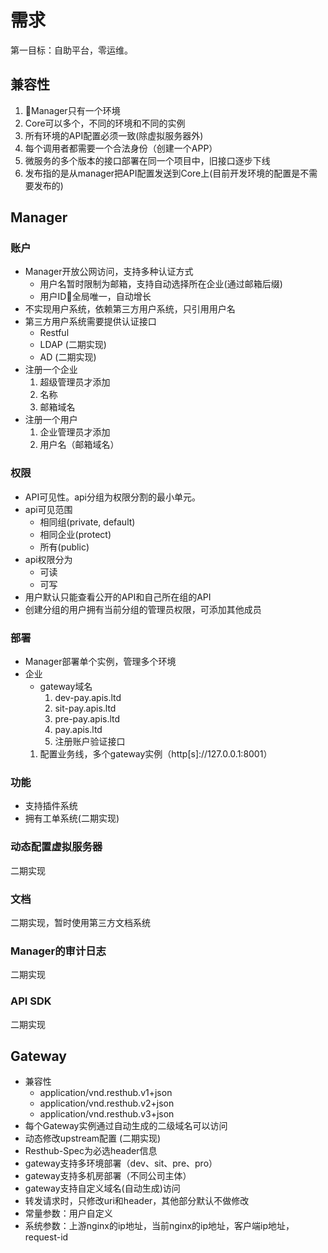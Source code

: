 # 需求

第一目标：自助平台，零运维。

## 兼容性

1. Manager只有一个环境
1. Core可以多个，不同的环境和不同的实例
1. 所有环境的API配置必须一致(除虚拟服务器外)
1. 每个调用者都需要一个合法身份（创建一个APP）
1. 微服务的多个版本的接口部署在同一个项目中，旧接口逐步下线
1. 发布指的是从manager把API配置发送到Core上(目前开发环境的配置是不需要发布的)

## Manager

### 账户

- Manager开放公网访问，支持多种认证方式
  - 用户名暂时限制为邮箱，支持自动选择所在企业(通过邮箱后缀)
  - 用户ID全局唯一，自动增长
- 不实现用户系统，依赖第三方用户系统，只引用用户名
- 第三方用户系统需要提供认证接口
  - Restful
  - LDAP (二期实现)
  - AD (二期实现)
- 注册一个企业
  1. 超级管理员才添加
  1. 名称
  1. 邮箱域名
- 注册一个用户
  1. 企业管理员才添加
  1. 用户名（邮箱域名）

### 权限

- API可见性。api分组为权限分割的最小单元。
- api可见范围
  - 相同组(private, default)
  - 相同企业(protect)
  - 所有(public)
- api权限分为
  - 可读
  - 可写
- 用户默认只能查看公开的API和自己所在组的API
- 创建分组的用户拥有当前分组的管理员权限，可添加其他成员

### 部署

- Manager部署单个实例，管理多个环境
- 企业
  - gateway域名
    1. dev-pay.apis.ltd
    1. sit-pay.apis.ltd
    1. pre-pay.apis.ltd
    1. pay.apis.ltd
    1. 注册账户验证接口
  1. 配置业务线，多个gateway实例（http[s]://127.0.0.1:8001）

### 功能

- 支持插件系统
- 拥有工单系统(二期实现)

### 动态配置虚拟服务器

二期实现

### 文档

二期实现，暂时使用第三方文档系统

### Manager的审计日志

二期实现

### API SDK

二期实现

## Gateway

- 兼容性
  - application/vnd.resthub.v1+json
  - application/vnd.resthub.v2+json
  - application/vnd.resthub.v3+json
- 每个Gateway实例通过自动生成的二级域名可以访问
- 动态修改upstream配置 (二期实现)
- Resthub-Spec为必选header信息
- gateway支持多环境部署（dev、sit、pre、pro）
- gateway支持多机房部署（不同公司主体）
- gateway支持自定义域名(自动生成)访问
- 转发请求时，只修改uri和header，其他部分默认不做修改
- 常量参数：用户自定义
- 系统参数：上游nginx的ip地址，当前nginx的ip地址，客户端ip地址，request-id
